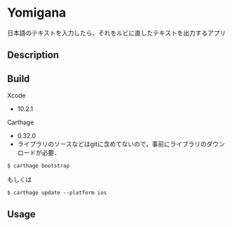 Yomigana
===

日本語のテキストを入力したら、それをルビに直したテキストを出力するアプリ

## Description

## Build

Xcode

- 10.2.1

Carthage

- 0.32.0 
- ライブラリのソースなどはgitに含めてないので，事前にライブラリのダウンロードが必要．

```
$ carthage bootstrap
```

もしくは

```
$ carthage update --platform ios
```


## Usage


